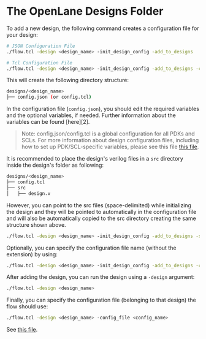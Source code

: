 # The OpenLane Designs Folder
To add a new design, the following command creates a configuration file for your design:

```bash
# JSON Configuration File
./flow.tcl -design <design_name> -init_design_config -add_to_designs

# Tcl Configuration File
./flow.tcl -design <design_name> -init_design_config -add_to_designs -config_file config.tcl
```

This will create the following directory structure:

```bash
designs/<design_name>
├── config.json (or config.tcl)
```
In the configuration file (`config.json`), you should edit the required variables and the optional variables, if needed. Further information about the variables can be found [here][2].
> Note: config.json/config.tcl is a global configuration for all PDKs and SCLs. For more information about design configuration files, including how to set up PDK/SCL-specific variables, please see this file  [this file](../docs/source/configuration_files.md).

It is recommended to place the design's verilog files in a `src` directory inside the design's folder as following:

```bash
designs/<design_name>
├── config.tcl
├── src
│   ├── design.v
```

However, you can point to the src files (space-delimited) while initializing the design and they will be pointed to automatically in the configuration file and will also be automatically copied to the src directory creating the same structure shown above.

```bash
./flow.tcl -design <design_name> -init_design_config -add_to_designs -src "<list_verilog_files>"
```

Optionally, you can specify the configuration file name (without the extension) by using:

```bash
./flow.tcl -design <design_name> -init_design_config -add_to_designs -config_file <custom_name.tcl.json>
```

After adding the design, you can run the design using a `-design` argument:

```bash
./flow.tcl -design <design_name>
```

Finally, you can specify the configuration file (belonging to that design) the flow should use:

```bash
./flow.tcl -design <design_name> -config_file <config_name>
```

See [this file](../docs/source/configuration_files.md).
